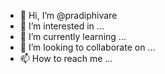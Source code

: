 - 👋 Hi, I’m @pradiphivare
- 👀 I’m interested in ...
- 🌱 I’m currently learning ...
- 💞️ I’m looking to collaborate on ...
- 📫 How to reach me ...

<!---
pradiphivare/pradiphivare is a ✨ special ✨ repository because its `README.md` (this file) appears on your GitHub profile.
You can click the Preview link to take a look at your changes.
--->
